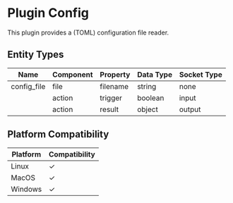 # Plugin Config

This plugin provides a (TOML) configuration file reader.

## Entity Types

| Name        | Component | Property  | Data Type | Socket Type |
|-------------|-----------|-----------|-----------|-------------|
| config_file | file      | filename  | string    | none        |
|             | action    | trigger   | boolean   | input       |
|             | action    | result    | object    | output      |

## Platform Compatibility

| Platform | Compatibility |
|----------|---------------|
| Linux    | ✓             |
| MacOS    | ✓             |
| Windows  | ✓             |
